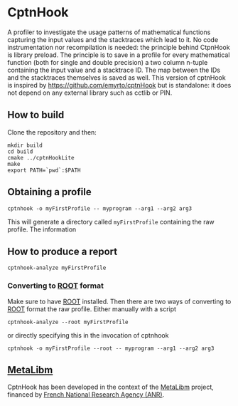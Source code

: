 # CptnHook
A profiler to investigate the usage patterns of mathematical functions capturing the input values and the stacktraces which lead to it.
No code instrumentation nor recompilation is needed: the principle behind CtpnHook is library preload.
The principle is to save in a profile for every mathematical function (both for single and double precision) a two column n-tuple containing the input value and a stacktrace ID. The map between the IDs and the stacktraces themselves is saved as well.
This version of cptnHook is inspired by https://github.com/emyrto/cptnHook but is standalone: it does not depend on any external library such as cctlib or PIN.

## How to build
Clone the repository and then:
~~~
mkdir build
cd build
cmake ../cptnHookLite
make
export PATH=`pwd`:$PATH
~~~

## Obtaining a profile
~~~
cptnhook -o myFirstProfile -- myprogram --arg1 --arg2 arg3
~~~
This will generate a directory called `myFirstProfile` containing the raw profile. The information

## How to produce a report
~~~
cptnhook-analyze myFirstProfile
~~~


### Converting to [ROOT](http://root.cern.ch) format
Make sure to have [ROOT](http://root.cern.ch) installed. Then there are two ways of converting to [ROOT](http://root.cern.ch) format the raw profile.
Either manually with a script
~~~
cptnhook-analyze --root myFirstProfile
~~~
or directly specifying this in the invocation of cptnhook
~~~
cptnhook -o myFirstProfile --root -- myprogram --arg1 --arg2 arg3
~~~

## [MetaLibm](http://www.metalibm.org/ANRMetaLibm/)
CptnHook has been developed in the context of the [MetaLibm](http://www.metalibm.org/ANRMetaLibm/) project, financed by [French National Research Agency (ANR)](http://www.agence-nationale-recherche.fr/en/).
